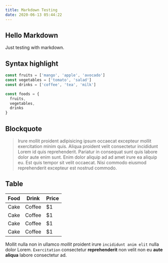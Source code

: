 ```yaml
---
title: Markdown Testing
date: 2020-06-13 05:44:22
---
```


## Hello Markdown

Just testing with markdown.

## Syntax highlight

```js
const fruits = ['mango', 'apple', 'avocado']
const vegetables = ['tomato', 'salad']
const drinks = ['coffee', 'tea', 'milk']

const foods = {
  fruits,
  vegetables,
  drinks
}
```

## Blockquote

> Irure mollit proident adipisicing ipsum occaecat excepteur mollit exercitation minim quis. Aliqua proident velit consectetur incididunt Lorem id quis reprehenderit. Pariatur in consequat sunt quis labore dolor aute enim sunt. Enim dolor aliquip ad ad amet irure ea aliquip eu. Est quis tempor sit velit occaecat. Nisi commodo eiusmod reprehenderit excepteur est nostrud commodo.

## Table

Food | Drink   | Price
-----|---------|------
Cake | Coffee | $1
Cake | Coffee | $1
Cake | Coffee | $1
Cake | Coffee | $1

Mollit nulla non in ullamco *mollit* proident irure `incididunt anim elit` nulla dolor Lorem. `Exercitation` consectetur **reprehenderit** non velit non eu __aute aliqua__ labore consectetur ad.
